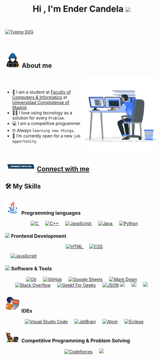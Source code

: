 <!-- presentacion --->
<h1 align="center">Hi , I'm Ender Candela <img src="https://media.giphy.com/media/hvRJCLFzcasrR4ia7z/giphy.gif" width="35"></h1>

<!-- keep work 
<p align="center">
  <a href="https://github.com//readme-typing-svg"><img src="https://readme-typing-svg.herokuapp.com?font=Time+New+Roman&color=FF3670&size=35&center=true&vCenter=true&width=1000&height=100&lines=Computer+Engineer+@sudosu;Computer+Science+Student;Competitive+Programmer;Cybersecurity;Pentesting;Ethical+hacking;data analyst;IA;IoT;Always+learning+new+things"></a>
</p>
-->
<br>

[![Typing SVG](https://readme-typing-svg.herokuapp.com?color=FF3670&size=35&center=true&vCenter=true&width=1000&lines=Computer+Enginner+@sudosu;Computer+Science+Student;Competitive+Programmer;Cybersecurity;Pentesting;Ethical+hacking;data+analyst;;IA;IoT;Always+learning+new+things)](https://git.io/typing-svg)

<br>

## <img src = "https://github.com/hackingsecurity/HackingSecurity/blob/main/Images/about_me.gif?raw=true" width = 50px> About me

<img align="right" src="https://github.com/hackingsecurity/HackingSecurity/blob/main/Images/Right_Side.gif?raw=true" width = 250px>

<br><br>

- 🏫 I am a student at [Faculty of Computers &amp; Informatics](https://informatica.ucm.es/) at [Universidad Complutense of Madrid](https://www.ucm.es/).
- :technologist: I love using tecnology as a solution for every `Problem`.
- 💻 I am a competitive programmer
- 🤓 Always `learning new things`.
- 🤔 I’m currently open for a new `job opportunity`.

<br>

## <img src="https://github.com/hackingsecurity/HackingSecurity/blob/main/Images/Connect-with-me.gif?raw=true" width="100px"> [Connect with me](www.linkedin.com/in/ender-candela-98a334231)

## 🛠️ My Skills

### <img src = "https://github.com/hackingsecurity/HackingSecurity/blob/main/Images/Programming_Languages.gif?raw=true" width = 50px> Programming languages

<p align="center"> 
    
  <a href="https://www.cprogramming.com/" target="_blank"> 
    <img alt="C" src="https://img.shields.io/badge/C%20-%232370ED.svg?style=plastic&logo=c&logoColor=white">
  </a> 
   
  <a href="https://www.w3schools.com/cpp/" target="_blank"> 
    <img alt="C++" src="https://img.shields.io/badge/C++%20-%2300599C.svg?style=plastic&logo=c%2B%2B&logoColor=white">
  </a> 
   
  <a href="https://developer.mozilla.org/en-US/docs/Web/JavaScript" target="_blank"> 
     <img alt="JavaScript" src="https://img.shields.io/badge/JavaScript%20-%23F7DF1E.svg?style=plastic&logo=javascript&logoColor=black">
   </a>
   
  <a href="https://www.java.com" target="_blank"> 
    <img alt="Java" src="https://img.shields.io/badge/Java-%23007396.svg?style=plastic&logo=java&logoColor=white">
  </a>
   
   <a href="https://www.python.org" target="_blank">
    <img alt="Python" src="https://img.shields.io/badge/Python%20-%2314354C.svg?style=plastic&logo=python&logoColor=white">
  </a>
</p>

### <img src = "https://github.com/7oSkaaa/7oSkaaa/blob/main/Images/Front_End.gif?raw=true" width = 50px> Frontend Development

<p align="center"> 
    
  <a href="https://www.w3.org/html/" target="_blank"> 
   <img alt="HTML" src="https://img.shields.io/badge/HTML5%20-%23E34F26.svg?style=plastic&logo=html5&logoColor=white">
  </a>   
   
  <a href="https://www.w3schools.com/css/" target="_blank">
    <img alt="CSS" src="https://img.shields.io/badge/CSS%20-%231572B6.svg?style=plastic&logo=css3&logoColor=white">
  </a> 
  
  
  <!-- 
  <a href="https://www.python.org" target="_blank">
    <img alt="Python" src="https://img.shields.io/badge/react-%2361DAFB.svg?style=plastic&logo=React&logoColor=black">
  </a>
  --->
   
  <a href="https://developer.mozilla.org/en-US/docs/Web/JavaScript" target="_blank"> 
     <img alt="JavaScript" src="https://img.shields.io/badge/JavaScript%20-%23F7DF1E.svg?style=plastic&logo=javascript&logoColor=black">
   </a>
</p>

### <img src = "https://github.com/7oSkaaa/7oSkaaa/blob/main/Images/Software_Tools.gif?raw=true" width = 50px> Software & Tools

<p align="center">
   
    <a href="#"><img alt="Git" src="https://img.shields.io/badge/Git%20-%23F05033.svg?style=plastic&logo=git&logoColor=white"></a>
   
    <a href="#"><img alt="GitHub" src="https://img.shields.io/badge/github-%23181717.svg?style=plastic&logo=github&logoColor=white"></a>
   
    <a href="#"><img alt="Google Sheets" src="https://img.shields.io/badge/Google%20Sheets%20-%2334A853.svg?style=plastic&logo=google%20sheets&logoColor=white"></a>
   
    <a href="#"><img alt="Mark Down" src="https://img.shields.io/badge/Markdown-000000?style=plastic&logo=markdown&logoColor=white"></a>
   
    <a href="#"><img alt="Stack Overflow" src="https://img.shields.io/badge/-Stack%20Overflow-FE7A16?style=plastic&logo=stack-overflow&logoColor=white"></a>
   
    <a href="#"><img alt="Geekf For Geeks" src="https://img.shields.io/badge/geeksforgeeks-%230F9D58.svg?style=plastic&logo=geeksforgeeks&logoColor=white"></a>
   
    <a href="#"><img alt="JSON" img src="https://img.shields.io/badge/json-%23000000.svg?style=plastic&logo=json&logoColor=white"></a>
    <a href="#"><img src="https://img.shields.io/badge/latex-%23008080.svg?&style=plastic&logo=latex&logoColor=white" /></a>
     
    <a href="#"><img src="https://img.shields.io/badge/django-%23092E20.svg?&style=plastic&logo=django&logoColor=white" /></a>
     
    <a href="#"><img src="https://img.shields.io/badge/mysql-%234479A1.svg?&style=plastic&logo=mysql&logoColor=white"/></a>

</p>

###  <img src = "https://github.com/hackingsecurity/HackingSecurity/blob/main/Images/IDEs.gif?raw=true" width = 50px> IDEs

<p align="center">
   
    <a href="#"><img alt="Visual Studio Code" src="https://img.shields.io/badge/Visual%20Studio%20Code-0078d7.svg?style=plastic&logo=visual-studio-code&logoColor=white"></a>
   
    <a href="#"><img alt="JetBrain" src="https://img.shields.io/badge/jetbrains-%23000000.svg?style=plastic&logo=jetbrains&logoColor=white" /></a>
   
    <a href="#"><img alt="Atom" src="https://img.shields.io/badge/atom-%2366595C.svg?&style=plastic&logo=atom&logoColor=white" /></a>
   
    <a href="#"><img alt="Eclipse" src="https://img.shields.io/badge/eclipse%20ide-%232C2255.svg?&style=plastic&logo=eclipse%20ide&logoColor=white" /></a>
</p>

### <img src = "https://github.com/hackingsecurity/HackingSecurity/blob/main/Images/CP_PS.gif?raw=true" width = 50px> Competitive Programming & Problem Solving

<p align="center">
   
    <a href="#"><img alt = "Codeforces" src="https://img.shields.io/badge/codeforces%20-%231F8ACB.svg?style=plastic&logo=codeforces&logoColor=white" /></a>
   
  <!--
    <a href="#"><img alt = "Leetcode" src="https://img.shields.io/badge/leetcode%20-%23FFA116.svg?style=plastic&logo=leetcode&logoColor=black" /></a>
   
    <a href="#"><img alt = "Huckerrank" src="https://img.shields.io/badge/hackerrank-%232EC866.svg?style=plastic&logo=hackerrank&logoColor=white" /></a>
   
    <a href="#"><img alt = "CodeChef" src="https://img.shields.io/badge/codechef-%235B4638.svg?style=plastic&logo=codechef&logoColor=white" /></a>
   
    <a href="#"><img alt = "Google" src="https://img.shields.io/badge/google-%234285F4.svg?style=plastic&logo=google&logoColor=white" /></a>
   
    <a href="#"><img alt = "Codin Game" src="https://img.shields.io/badge/codingame-%23F2BB13.svg?&style=plastic&logo=codingame&logoColor=black" /></a>

  -->
</p>

### <img src = "https://github.com/hackingsecurity/HackingSecurity/blob/main/Images/OS.gif?raw=true" width = 50px> Operating Systems

<p align="center">
   
    <a href="#"><img src="https://img.shields.io/badge/Linux-FCC624?style=plastic&logo=linux&logoColor=black"></a>
   
    <a href="#"><img src="https://img.shields.io/badge/Ubuntu-E95420?style=plastic&logo=ubuntu&logoColor=white"></a>
   
    <a href="#"><img src="https://img.shields.io/badge/Windows-0078D6?style=plastic&logo=windows&logoColor=white"></a>
   
  <!--
    <a href="#"><img src="https://img.shields.io/badge/pop!_os-%2348B9C7.svg?style=plastic&&logo=pop!_os&logoColor=white" /></a>
   -->
    <a href="#"><img src="https://img.shields.io/badge/manjaro-%2335BF5C.svg?&style=plastic&logo=manjaro&logoColor=white" /></a>
</p>

<br>

